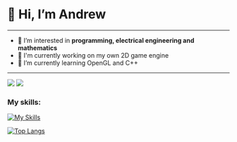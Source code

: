 # 👋 Hi, I’m **Andrew**

___

- 👀 I’m interested in **programming, electrical engineering and mathematics**
- 🔨 I'm currently working on my own 2D game engine
- 🌱 I’m currently learning OpenGL and C++

___

![](https://komarev.com/ghpvc/?username=calmlygrass)
![](https://www.codewars.com/users/JustAnCore/badges/small)

### My skills:
[![My Skills](https://skillicons.dev/icons?i=cpp,cs,visualstudio,vscode,unity,git,python,html,css,js,arduino)](https://skillicons.dev)

[![Top Langs](https://github-readme-stats.vercel.app/api/top-langs/?username=lebedevcode&layout=compact&hide=purebasic)](https://github.com/anuraghazra/github-readme-stats)
